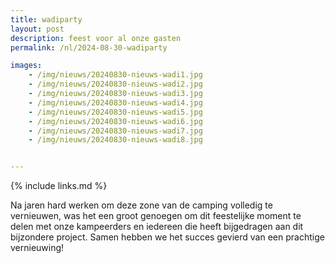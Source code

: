 ```yaml
---
title: wadiparty
layout: post
description: feest voor al onze gasten
permalink: /nl/2024-08-30-wadiparty

images:   
    - /img/nieuws/20240830-nieuws-wadi1.jpg
    - /img/nieuws/20240830-nieuws-wadi2.jpg
    - /img/nieuws/20240830-nieuws-wadi3.jpg
    - /img/nieuws/20240830-nieuws-wadi4.jpg
    - /img/nieuws/20240830-nieuws-wadi5.jpg
    - /img/nieuws/20240830-nieuws-wadi6.jpg
    - /img/nieuws/20240830-nieuws-wadi7.jpg
    - /img/nieuws/20240830-nieuws-wadi8.jpg


---
```


{% include links.md %}




Na jaren hard werken om deze zone van de camping volledig te vernieuwen, was het een groot genoegen om dit feestelijke moment te delen met onze kampeerders en iedereen die heeft bijgedragen aan dit bijzondere project. Samen hebben we het succes gevierd van een prachtige vernieuwing!
